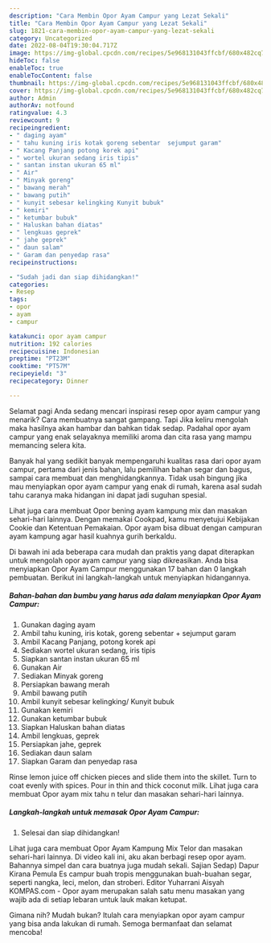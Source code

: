 ```yaml
---
description: "Cara Membin Opor Ayam Campur yang Lezat Sekali"
title: "Cara Membin Opor Ayam Campur yang Lezat Sekali"
slug: 1821-cara-membin-opor-ayam-campur-yang-lezat-sekali
category: Uncategorized
date: 2022-08-04T19:30:04.717Z
image: https://img-global.cpcdn.com/recipes/5e968131043ffcbf/680x482cq70/opor-ayam-campur-foto-resep-utama.jpg
hideToc: false
enableToc: true
enableTocContent: false
thumbnail: https://img-global.cpcdn.com/recipes/5e968131043ffcbf/680x482cq70/opor-ayam-campur-foto-resep-utama.jpg
cover: https://img-global.cpcdn.com/recipes/5e968131043ffcbf/680x482cq70/opor-ayam-campur-foto-resep-utama.jpg
author: Admin
authorAv: notfound
ratingvalue: 4.3
reviewcount: 9
recipeingredient:
- " daging ayam"
- " tahu kuning iris kotak goreng sebentar  sejumput garam"
- " Kacang Panjang potong korek api"
- " wortel ukuran sedang iris tipis"
- " santan instan ukuran 65 ml"
- " Air"
- " Minyak goreng"
- " bawang merah"
- " bawang putih"
- " kunyit sebesar kelingking Kunyit bubuk"
- " kemiri"
- " ketumbar bubuk"
- " Haluskan bahan diatas"
- " lengkuas geprek"
- " jahe geprek"
- " daun salam"
- " Garam dan penyedap rasa"
recipeinstructions:

- "Sudah jadi dan siap dihidangkan!"
categories:
- Resep
tags:
- opor
- ayam
- campur

katakunci: opor ayam campur 
nutrition: 192 calories
recipecuisine: Indonesian
preptime: "PT23M"
cooktime: "PT57M"
recipeyield: "3"
recipecategory: Dinner

---
```



Selamat pagi Anda sedang mencari inspirasi resep opor ayam campur yang menarik? Cara membuatnya sangat gampang. Tapi Jika keliru mengolah maka hasilnya akan hambar dan bahkan tidak sedap. Padahal opor ayam campur yang enak selayaknya memiliki aroma dan cita rasa yang mampu memancing selera kita.


Banyak hal yang sedikit banyak mempengaruhi kualitas rasa dari opor ayam campur, pertama dari jenis bahan, lalu pemilihan bahan segar dan bagus, sampai cara membuat dan menghidangkannya. Tidak usah bingung jika mau menyiapkan opor ayam campur yang enak di rumah, karena asal sudah tahu caranya maka hidangan ini dapat jadi suguhan spesial.

Lihat juga cara membuat Opor bening ayam kampung mix dan masakan sehari-hari lainnya. Dengan memakai Cookpad, kamu menyetujui Kebijakan Cookie dan Ketentuan Pemakaian. Opor ayam bisa dibuat dengan campuran ayam kampung agar hasil kuahnya gurih berkaldu.


Di bawah ini ada beberapa cara mudah dan praktis yang dapat diterapkan untuk mengolah opor ayam campur yang siap dikreasikan. Anda bisa menyiapkan Opor Ayam Campur menggunakan 17 bahan dan 0 langkah pembuatan. Berikut ini langkah-langkah untuk menyiapkan hidangannya.

<!--inarticleads1-->

##### Bahan-bahan dan bumbu yang harus ada dalam menyiapkan Opor Ayam Campur:

1. Gunakan  daging ayam
1. Ambil  tahu kuning, iris kotak, goreng sebentar + sejumput garam
1. Ambil  Kacang Panjang, potong korek api
1. Sediakan  wortel ukuran sedang, iris tipis
1. Siapkan  santan instan ukuran 65 ml
1. Gunakan  Air
1. Sediakan  Minyak goreng
1. Persiapkan  bawang merah
1. Ambil  bawang putih
1. Ambil  kunyit sebesar kelingking/ Kunyit bubuk
1. Gunakan  kemiri
1. Gunakan  ketumbar bubuk
1. Siapkan  Haluskan bahan diatas
1. Ambil  lengkuas, geprek
1. Persiapkan  jahe, geprek
1. Sediakan  daun salam
1. Siapkan  Garam dan penyedap rasa


Rinse lemon juice off chicken pieces and slide them into the skillet. Turn to coat evenly with spices. Pour in thin and thick coconut milk. Lihat juga cara membuat Opor ayam mix tahu n telur dan masakan sehari-hari lainnya. 

<!--inarticleads2-->

##### Langkah-langkah untuk memasak Opor Ayam Campur:


1. Selesai dan siap dihidangkan!

Lihat juga cara membuat Opor Ayam Kampung Mix Telor dan masakan sehari-hari lainnya. Di video kali ini, aku akan berbagi resep opor ayam. Bahannya simpel dan cara buatnya juga mudah sekali. Sajian Sedap) Dapur Kirana Pemula Es campur buah tropis menggunakan buah-buahan segar, seperti nangka, leci, melon, dan stroberi. Editor Yuharrani Aisyah KOMPAS.com - Opor ayam merupakan salah satu menu masakan yang wajib ada di setiap lebaran untuk lauk makan ketupat. 

Gimana nih? Mudah bukan? Itulah cara menyiapkan opor ayam campur yang bisa anda lakukan di rumah. Semoga bermanfaat dan selamat mencoba!
